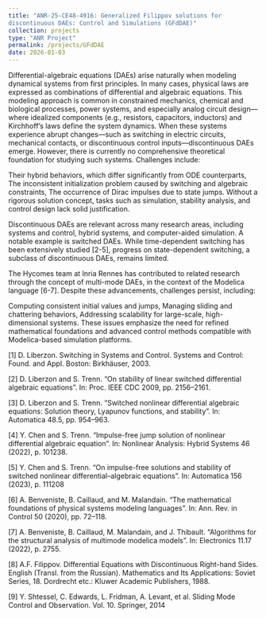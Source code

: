 ```yaml
---
title: "ANR-25-CE48-4916: Generalized Filippov solutions for
discontinuous DAEs: Control and Simulations (GFdDAE)"
collection: projects
type: "ANR Project"
permalink: /projects/GFdDAE
date: 2026-01-03
---
```




Differential-algebraic equations (DAEs) arise naturally when modeling dynamical systems from first principles. In many cases, physical laws are expressed as combinations of differential and algebraic equations. This modeling approach is common in constrained mechanics, chemical and biological processes, power systems, and especially analog circuit design—where idealized components (e.g., resistors, capacitors, inductors) and Kirchhoff’s laws define the system dynamics. When these systems experience abrupt changes—such as switching in electric circuits, mechanical contacts, or discontinuous control inputs—discontinuous DAEs emerge. However, there is currently no comprehensive theoretical foundation for studying such systems. Challenges include:

Their hybrid behaviors, which differ significantly from ODE counterparts,
The inconsistent initialization problem caused by switching and algebraic constraints,
The occurrence of Dirac impulses due to state jumps.
Without a rigorous solution concept, tasks such as simulation, stability analysis, and control design lack solid justification.

Discontinuous DAEs are relevant across many research areas, including systems and control, hybrid systems, and computer-aided simulation. A notable example is switched DAEs. While time-dependent switching has been extensively studied [2-5], progress on state-dependent switching, a subclass of discontinuous DAEs, remains limited.

The Hycomes team at Inria Rennes has contributed to related research through the concept of multi-mode DAEs, in the context of the Modelica language [6-7]. Despite these advancements, challenges persist, including:

Computing consistent initial values and jumps,
Managing sliding and chattering behaviors,
Addressing scalability for large-scale, high-dimensional systems.
These issues emphasize the need for refined mathematical foundations and advanced control methods compatible with Modelica-based simulation platforms.

 

[1] D. Liberzon. Switching in Systems and Control. Systems and Control: Found. and Appl. Boston: Birkhäuser, 2003.

[2] D. Liberzon and S. Trenn. “On stability of linear switched differential algebraic equations”. In: Proc. IEEE CDC 2009, pp. 2156–2161.

[3] D. Liberzon and S. Trenn. “Switched nonlinear differential algebraic equations: Solution theory, Lyapunov functions, and stability”. In: Automatica 48.5, pp. 954–963.

[4] Y. Chen and S. Trenn. “Impulse-free jump solution of nonlinear differential algebraic equation”. In: Nonlinear Analysis: Hybrid Systems 46 (2022), p. 101238.

[5] Y. Chen and S. Trenn. “On impulse-free solutions and stability of switched nonlinear differential–algebraic equations”. In: Automatica 156 (2023), p. 111208

[6] A. Benveniste, B. Caillaud, and M. Malandain. “The mathematical foundations of physical systems modeling languages”. In: Ann. Rev. in Control 50 (2020), pp. 72–118.

[7] A. Benveniste, B. Caillaud, M. Malandain, and J. Thibault. “Algorithms for the structural analysis of multimode modelica models”. In: Electronics 11.17 (2022), p. 2755.

[8] A.F. Filippov. Differential Equations with Discontinuous Right-hand Sides. English (Transl. from the Russian). Mathematics and Its Applications: Soviet Series, 18. Dordrecht etc.: Kluwer Academic Publishers, 1988.

[9] Y. Shtessel, C. Edwards, L. Fridman, A. Levant, et al. Sliding Mode Control and Observation. Vol. 10. Springer, 2014